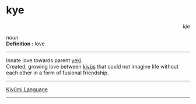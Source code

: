 
# kye

<div align="right"><i>kje</i></div>

*noun*  
**Definition :** love  

---

Innate love towards parent [yeki](yeki.md).  
Created, growing love between [kivüs](kivü.md) that could not imagine life without each other in a form of fusional friendship.

---

[Kivümi Language](../README.md)

---
